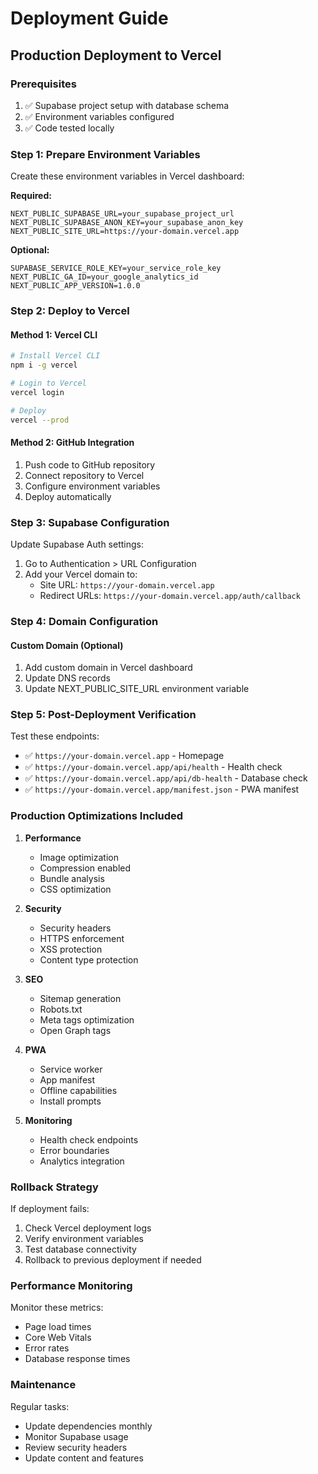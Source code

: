 # Deployment Guide

## Production Deployment to Vercel

### Prerequisites
1. ✅ Supabase project setup with database schema
2. ✅ Environment variables configured
3. ✅ Code tested locally

### Step 1: Prepare Environment Variables

Create these environment variables in Vercel dashboard:

**Required:**
```
NEXT_PUBLIC_SUPABASE_URL=your_supabase_project_url
NEXT_PUBLIC_SUPABASE_ANON_KEY=your_supabase_anon_key
NEXT_PUBLIC_SITE_URL=https://your-domain.vercel.app
```

**Optional:**
```
SUPABASE_SERVICE_ROLE_KEY=your_service_role_key
NEXT_PUBLIC_GA_ID=your_google_analytics_id
NEXT_PUBLIC_APP_VERSION=1.0.0
```

### Step 2: Deploy to Vercel

#### Method 1: Vercel CLI
```bash
# Install Vercel CLI
npm i -g vercel

# Login to Vercel
vercel login

# Deploy
vercel --prod
```

#### Method 2: GitHub Integration
1. Push code to GitHub repository
2. Connect repository to Vercel
3. Configure environment variables
4. Deploy automatically

### Step 3: Supabase Configuration

Update Supabase Auth settings:
1. Go to Authentication > URL Configuration
2. Add your Vercel domain to:
   - Site URL: `https://your-domain.vercel.app`
   - Redirect URLs: `https://your-domain.vercel.app/auth/callback`

### Step 4: Domain Configuration

#### Custom Domain (Optional)
1. Add custom domain in Vercel dashboard
2. Update DNS records
3. Update NEXT_PUBLIC_SITE_URL environment variable

### Step 5: Post-Deployment Verification

Test these endpoints:
- ✅ `https://your-domain.vercel.app` - Homepage
- ✅ `https://your-domain.vercel.app/api/health` - Health check
- ✅ `https://your-domain.vercel.app/api/db-health` - Database check
- ✅ `https://your-domain.vercel.app/manifest.json` - PWA manifest

### Production Optimizations Included

1. **Performance**
   - Image optimization
   - Compression enabled
   - Bundle analysis
   - CSS optimization

2. **Security**
   - Security headers
   - HTTPS enforcement
   - XSS protection
   - Content type protection

3. **SEO**
   - Sitemap generation
   - Robots.txt
   - Meta tags optimization
   - Open Graph tags

4. **PWA**
   - Service worker
   - App manifest
   - Offline capabilities
   - Install prompts

5. **Monitoring**
   - Health check endpoints
   - Error boundaries
   - Analytics integration

### Rollback Strategy

If deployment fails:
1. Check Vercel deployment logs
2. Verify environment variables
3. Test database connectivity
4. Rollback to previous deployment if needed

### Performance Monitoring

Monitor these metrics:
- Page load times
- Core Web Vitals
- Error rates
- Database response times

### Maintenance

Regular tasks:
- Update dependencies monthly
- Monitor Supabase usage
- Review security headers
- Update content and features
